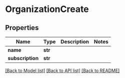 # OrganizationCreate

## Properties
Name | Type | Description | Notes
------------ | ------------- | ------------- | -------------
**name** | **str** |  | 
**subscription** | **str** |  | 

[[Back to Model list]](../README.md#documentation-for-models) [[Back to API list]](../README.md#documentation-for-api-endpoints) [[Back to README]](../README.md)


